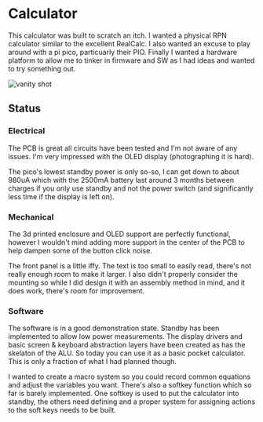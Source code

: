 # Calculator
This calculator was built to scratch an itch. I wanted a physical RPN calculator similar to the excellent RealCalc. I also wanted an excuse to play around with a pi pico, particuarly their PIO. Finally I wanted a hardware platform to allow me to tinker in firmware and SW as I had ideas and wanted to try something out.

![vanity shot](https://github.com/miket6000/Calculator/assets/7330990/7c552abc-8769-48d4-aa75-e9381a0d92a2)

## Status
### Electrical
The PCB is great all circuits have been tested and I'm not aware of any issues. I'm very impressed with the OLED display (photographing it is hard). 

The pico's lowest standby power is only so-so, I can get down to about 980uA which with the 2500mA battery last around 3 months between charges if you only use standby and not the power switch (and significantly less time if the display is left on).

### Mechanical
The 3d printed enclosure and OLED support are perfectly functional, however I wouldn't mind adding more support in the center of the PCB to help dampen some of the button click noise. 

The front panel is a little iffy. The text is too small to easily read, there's not really enough room to make it larger. I also didn't properly consider the mounting so while I did design it with an assembly method in mind, and it does work, there's room for improvement.

### Software
The software is in a good demonstration state. Standby has been implemented to allow low power measurements. The display drivers and basic screen & keyboard abstraction layers have been created as has the skelaton of the ALU. So today you can use it as a basic pocket calculator. This is only a fraction of what I had planned though. 

I wanted to create a macro system so you could record common equations and adjust the variables you want. There's also a softkey function which so far is barely implemented. One softkey is used to put the calculator into standby, the others need defining and a proper system for assigning actions to the soft keys needs to be built.

